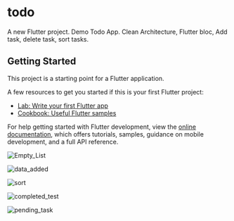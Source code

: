 # todo

A new Flutter project.
Demo Todo App. Clean Architecture, Flutter bloc, Add task, delete task, sort tasks.

## Getting Started

This project is a starting point for a Flutter application.

A few resources to get you started if this is your first Flutter project:

- [Lab: Write your first Flutter app](https://docs.flutter.dev/get-started/codelab)
- [Cookbook: Useful Flutter samples](https://docs.flutter.dev/cookbook)

For help getting started with Flutter development, view the
[online documentation](https://docs.flutter.dev/), which offers tutorials,
samples, guidance on mobile development, and a full API reference.

![Empty_List](https://github.com/user-attachments/assets/db4196cf-a1b2-453c-8b73-4bb1f40489ae)

![data_added](https://github.com/user-attachments/assets/0718540f-f1f7-4756-8e9b-b134b2541596)

![sort](https://github.com/user-attachments/assets/3df7afc4-adeb-4b7c-b809-9a239dad144b)

![completed_test](https://github.com/user-attachments/assets/dbf04700-4f94-4ee7-876a-d7b3f8021d23)

![pending_task](https://github.com/user-attachments/assets/7f5e4116-0b0f-4467-8710-333f04d61f54)



